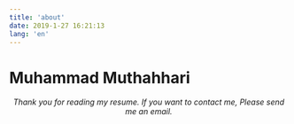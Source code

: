 ```yaml
---
title: 'about'
date: 2019-1-27 16:21:13
lang: 'en'
---
```


# Muhammad Muthahhari

<div align="center">

_Thank you for reading my resume. If you want to contact me, Please send me an email._

</div>
